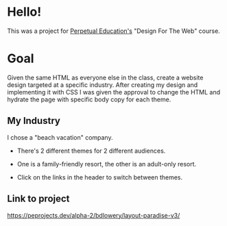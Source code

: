# Hello!

This was a project for [Perpetual Education's](https://perpetual.education) "Design For The Web" course.

# Goal

Given the same HTML as everyone else in the class, create a website design targeted at a specific industry. After creating my design and implementing it with CSS I was given the approval to change the HTML and hydrate the page with specific body copy for each theme.

## My Industry

I chose a "beach vacation" company.

* There's 2 different themes for 2 different audiences. 

* One is a family-friendly resort, the other is an adult-only resort.

* Click on the links in the header to switch between themes.

## Link to project

https://peprojects.dev/alpha-2/bdlowery/layout-paradise-v3/
